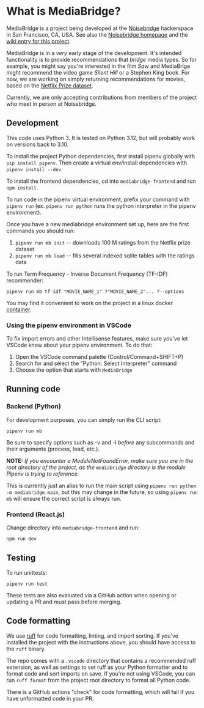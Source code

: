 # What is MediaBridge?

MediaBridge is a project being developed at the [Noisebridge](https://github.com/noisebridge) hackerspace in San Francisco, CA, USA. See also the [Noisebridge homepage](https://www.noisebridge.net/wiki/Noisebridge) and the [wiki entry for this project](https://www.noisebridge.net/wiki/Python_Project_Meetup).

MediaBridge is in a _very_ early stage of the development. It's intended functionality is to provide recommendations that _bridge_ media types. So for example, you might say you're interested in the film _Saw_ and MediaBrige might recommend the video game _Silent Hill_ or a Stephen King book. For now, we are working on simply returning recommendations for movies, based on the [Netflix Prize dataset](https://www.kaggle.com/datasets/netflix-inc/netflix-prize-data).

Currently, we are only accepting contributions from members of the project who meet in person at Noisebridge.

## Development

This code uses Python 3. It is tested on Python 3.12, but will probably work on versions back to 3.10.

To install the project Python dependencies, first install pipenv globally with `pip install pipenv`. Then create a virtual env/install dependencies with `pipenv install --dev`.

To install the frontend dependencies, cd into `mediabridge-frontend` and run `npm install`.

To run code in the pipenv virtual environment, prefix your command with `pipenv run` (ex. `pipenv run python` runs the python interpreter in the pipenv environment).

Once you have a new mediabridge environment set up, here are the first commands you should run:

1. `pipenv run mb init` -- downloads 100 M ratings from the Netflix prize dataset
2. `pipenv run mb load` -- fills several indexed sqlite tables with the ratings data

To run Term Frequency - Inverse Document Frequency (TF-IDF) recommender:

`pipenv run mb tf-idf "MOVIE_NAME_1" ?"MOVIE_NAME_2"... ?--options`

You may find it convenient to work on the project in a linux docker [container](doc/container.md).

### Using the pipenv environment in VSCode

To fix import errors and other Intellisense features, make sure you've let VSCode know about your pipenv environment. To do that:

1. Open the VSCode command palette (Control/Command+SHIFT+P)
2. Search for and select the "Python: Select Interpreter" command
3. Choose the option that starts with `MediaBridge`

## Running code

### Backend (Python)

For development purposes, you can simply run the CLI script:

```
pipenv run mb
```

Be sure to specify options such as -v and -l *before* any subcommands and their arguments (process, load, etc.).

**NOTE:** *If you encounter a ModuleNotFoundError, make sure you are in the root directory of the project, as the `mediabridge` directory is the module Pipenv is trying to reference.*

This is currently just an alias to run the main script using `pipenv run python -m mediabridge.main`, but this may change in the future, so using `pipenv run mb` will ensure the correct script is always run.

### Frontend (React.js)

Change directory into `mediabridge-frontend` and run:

```bash
npm run dev
```

## Testing

To run unittests:

```
pipenv run test
```

These tests are also evaluated via a GitHub action when opening or updating a PR and must pass before merging.

## Code formatting

We use [ruff](https://docs.astral.sh/ruff/) for code formatting, linting, and import sorting. If you've installed the project with the instructions above, you should have access to the `ruff` binary.

The repo comes with a `.vscode` directory that contains a recommended ruff extension, as well as settings to set ruff as your Python formatter and to format code and sort imports on save. If you're not using VSCode, you can run `ruff format` from the project root directory to format all Python code.

There is a GitHub actions "check" for code formatting, which will fail if you have unformatted code in your PR.
